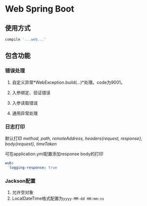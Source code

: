 Web Spring Boot
==========

## 使用方式

```groovy
compile '...web...'
```

## 包含功能

### 错误处理

1. 自定义异常*WebException.build(...)*处理。code为9001。

2. 入参绑定、验证错误

3. 入参读取错误

4. 通用异常处理

### 日志打印

默认打印 *method, path, remoteAddress, headers{request, response}, body{request}, timeTaken*

可在application.yml配置添加response body的打印

```yaml
wub:
  logging-response: true
```

### Jackson配置

1. 允许空对象
2. LocalDateTime格式配置为`yyyy-MM-dd HH:mm:ss`
